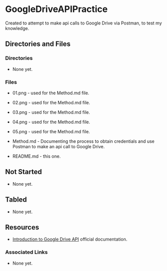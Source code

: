 # GoogleDriveAPIPractice

Created to attempt to make api calls to Google Drive via Postman, to test my knowledge.

## Directories and Files

### Directories

* None yet.

### Files

* 01.png - used for the Method\.md file.

* 02.png - used for the Method\.md file.

* 03.png - used for the Method\.md file.

* 04.png - used for the Method\.md file.

* 05.png - used for the Method\.md file.

* Method.md - Documenting the process to obtain credentials and use Postman to make an api call to Google Drive.

* README.md - this one.

## Not Started

* None yet.

## Tabled

* None yet.

## Resources

* [Introduction to Google Drive API](https://developers.google.com/drive/api/v3/about-sdk) official documentation.


### Associated Links

* None yet.